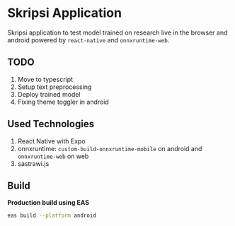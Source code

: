 # Skripsi Application

Skripsi application to test model trained on research live in the browser and android powered by
`react-native` and `onnxruntime-web`.

## TODO

1. Move to typescript
2. Setup text preprocessing
3. Deploy trained model
4. Fixing theme toggler in android

## Used Technologies

1. React Native with Expo
2. onnxruntime: `custom-build-onnxruntime-mobile` on android and `onnxruntime-web` on web
3. sastrawi.js

## Build

**Production build using EAS**

```bash
eas build --platform android
```
